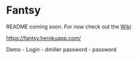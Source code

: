 # Fantsy

README coming soon. For now check out the [Wiki](https://github.com/dbmille2/Fantsy/wiki)

https://fantsy.herokuapp.com/

Demo -
Login - dmiller
password - password
